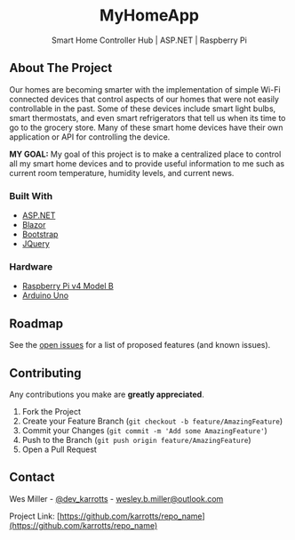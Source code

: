 <h1 align="center">MyHomeApp</h1>
  <p align="center">
    Smart Home Controller Hub | ASP.NET | Raspberry Pi
  </p>
</p>

<!-- ABOUT THE PROJECT -->
## About The Project

Our homes are becoming smarter with the implementation of simple Wi-Fi connected devices that control aspects of our homes that were not easily controllable in the past. Some of these devices include smart light bulbs, smart thermostats, and even smart refrigerators that tell us when its time to go to the grocery store. Many of these smart home devices have their own application or API for controlling the device.

**MY GOAL:**
My goal of this project is to make a centralized place to control all my smart home devices and to provide useful information to me such as current room temperature, humidity levels, and current news.

### Built With
* [ASP.NET](https://dotnet.microsoft.com/apps/aspnet)
* [Blazor](https://dotnet.microsoft.com/apps/aspnet/web-apps/blazor)
* [Bootstrap](https://getbootstrap.com)
* [JQuery](https://jquery.com)

### Hardware
* [Raspberry Pi v4 Model B](https://www.raspberrypi.org/products/raspberry-pi-4-model-b/)
* [Arduino Uno](https://store.arduino.cc/usa/arduino-uno-rev3)

<!-- ROADMAP -->
## Roadmap

See the [open issues](https://github.com/Karrotts/MyHomeApp/issues) for a list of proposed features (and known issues).



<!-- CONTRIBUTING -->
## Contributing

Any contributions you make are **greatly appreciated**.

1. Fork the Project
2. Create your Feature Branch (`git checkout -b feature/AmazingFeature`)
3. Commit your Changes (`git commit -m 'Add some AmazingFeature'`)
4. Push to the Branch (`git push origin feature/AmazingFeature`)
5. Open a Pull Request

<!-- CONTACT -->
## Contact

Wes Miller - [@dev_karrotts](https://twitter.com/dev_karrotts) - wesley.b.miller@outlook.com

Project Link: [https://github.com/karrotts/repo_name](https://github.com/karrotts/repo_name)
